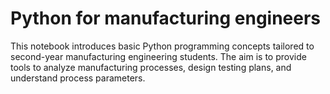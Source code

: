 # Python for manufacturing engineers

This notebook introduces basic Python programming concepts tailored to second-year manufacturing engineering students. The aim is to provide tools to analyze manufacturing processes, design testing plans, and understand process parameters.

```{tableofcontents}
```
